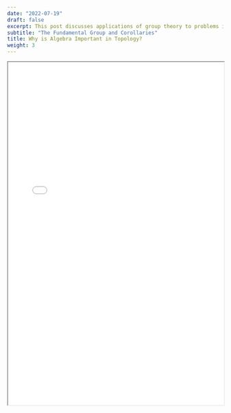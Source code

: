```yaml
---
date: "2022-07-19"
draft: false
excerpt: This post discusses applications of group theory to problems in topology. It starts by defining paths and homotopies between them, then works towards a full description of the fundamental group - not just as a construction, but as a functor, and the power of that perspective. The post has plenty of drawings and examples, which is critical for this type of math. This is animed at students in the middle of a first course in algebra who want to see how the subject is used in other, more "natural" areas of math.
subtitle: "The Fundamental Group and Corollaries"
title: Why is Algebra Important in Topology?
weight: 3
---
```


<iframe src="/posts/why_is_algebra_important_in_topology.pdf" width="100%" height="800px">
</iframe>